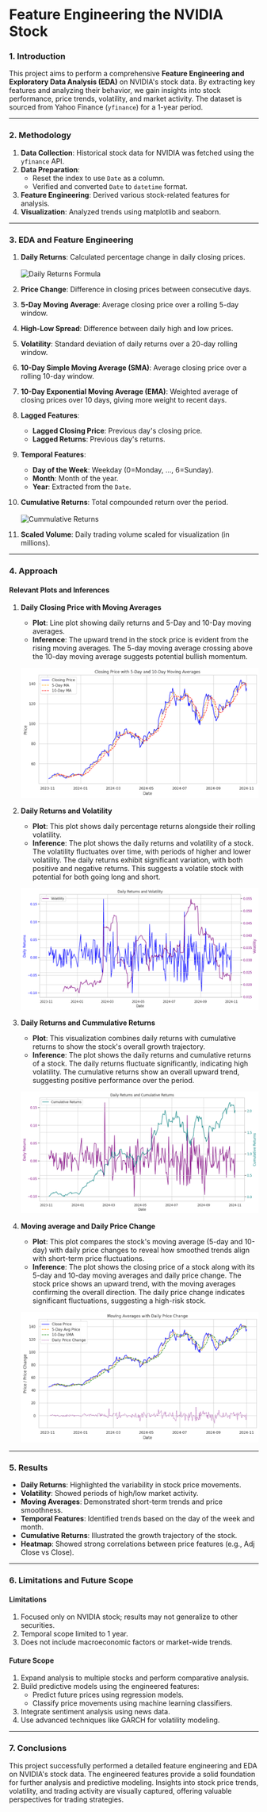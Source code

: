 # Feature Engineering the NVIDIA Stock  

### **1. Introduction**  
This project aims to perform a comprehensive **Feature Engineering and Exploratory Data Analysis (EDA)** on NVIDIA's stock data. By extracting key features and analyzing their behavior, we gain insights into stock performance, price trends, volatility, and market activity. The dataset is sourced from Yahoo Finance (`yfinance`) for a 1-year period.  

---

### **2. Methodology**  
1. **Data Collection**: Historical stock data for NVIDIA was fetched using the `yfinance` API.  
2. **Data Preparation**:  
   - Reset the index to use `Date` as a column.  
   - Verified and converted `Date` to `datetime` format.  
3. **Feature Engineering**: Derived various stock-related features for analysis.  
4. **Visualization**: Analyzed trends using matplotlib and seaborn.  

---

### **3. EDA and Feature Engineering**  

1. **Daily Returns**: Calculated percentage change in daily closing prices.  
   <br>![Daily Returns Formula](https://quicklatex.com/cache3/b0/ql_e981c0a7550d754c0e6b4d8ccc073db0_l3.png)

2. **Price Change**: Difference in closing prices between consecutive days.  

3. **5-Day Moving Average**: Average closing price over a rolling 5-day window.  

4. **High-Low Spread**: Difference between daily high and low prices.  

5. **Volatility**: Standard deviation of daily returns over a 20-day rolling window.  

6. **10-Day Simple Moving Average (SMA)**: Average closing price over a rolling 10-day window.  

7. **10-Day Exponential Moving Average (EMA)**: Weighted average of closing prices over 10 days, giving more weight to recent days.  

8. **Lagged Features**:  
   - **Lagged Closing Price**: Previous day's closing price.  
   - **Lagged Returns**: Previous day's returns.  

9. **Temporal Features**:  
   - **Day of the Week**: Weekday (0=Monday, ..., 6=Sunday).  
   - **Month**: Month of the year.  
   - **Year**: Extracted from the `Date`.  

10. **Cumulative Returns**: Total compounded return over the period.  
    <br>![Cummulative Returns](https://quicklatex.com/cache3/89/ql_b04f6219206bb22246cf62dbe077cd89_l3.png)

11. **Scaled Volume**: Daily trading volume scaled for visualization (in millions).  

---

### **4. Approach**  

#### **Relevant Plots and Inferences**  

1. **Daily Closing Price with Moving Averages**  
   - **Plot**: Line plot showing daily returns and 5-Day and 10-Day moving averages.  
   - **Inference**: The upward trend in the stock price is evident from the rising moving averages. The 5-day moving average crossing above the 10-day moving average suggests potential bullish momentum.<br> 

   ![Daily Close with Moving Average](https://github.com/1Aditya7/Feature-Engineering-the-Nvidia-Stock/blob/main/nvdaFE/dailyAnd5D10D.png) 

2. **Daily Returns and Volatility**  
   - **Plot**: This plot shows daily percentage returns alongside their rolling volatility. 
   - **Inference**: The plot shows the daily returns and volatility of a stock. The volatility fluctuates over time, with periods of higher and lower volatility. The daily returns exhibit significant variation, with both positive and negative returns. This suggests a volatile stock with potential for both going long and short.<br>

   ![Daily Returns and Volatility](https://github.com/1Aditya7/Feature-Engineering-the-Nvidia-Stock/blob/main/nvdaFE/dailyRetandVol.png) 

3. **Daily Returns and Cummulative Returns**  
   - **Plot**: This visualization combines daily returns with cumulative returns to show the stock's overall growth trajectory. 
   - **Inference**: The plot shows the daily returns and cumulative returns of a stock. The daily returns fluctuate significantly, indicating high volatility. The cumulative returns show an overall upward trend, suggesting positive performance over the period.<br>

   ![Daily Returns and Cummulative Returns](https://github.com/1Aditya7/Feature-Engineering-the-Nvidia-Stock/blob/main/nvdaFE/dailyRetAndCummRet.png)

4. **Moving average and Daily Price Change**  
   - **Plot**: This plot compares the stock's moving average (5-day and 10-day) with daily price changes to reveal how smoothed trends align with short-term price fluctuations.
   - **Inference**: The plot shows the closing price of a stock along with its 5-day and 10-day moving averages and daily price change. The stock price shows an upward trend, with the moving averages confirming the overall direction. The daily price change indicates significant fluctuations, suggesting a high-risk stock.

   ![Moving Average and Price Change](https://github.com/1Aditya7/Feature-Engineering-the-Nvidia-Stock/blob/main/nvdaFE/maAndDailyPriceChange.png)

---

### **5. Results**  

- **Daily Returns**: Highlighted the variability in stock price movements.  
- **Volatility**: Showed periods of high/low market activity.  
- **Moving Averages**: Demonstrated short-term trends and price smoothness.  
- **Temporal Features**: Identified trends based on the day of the week and month.  
- **Cumulative Returns**: Illustrated the growth trajectory of the stock.  
- **Heatmap**: Showed strong correlations between price features (e.g., Adj Close vs Close).  

---

### **6. Limitations and Future Scope**  

#### **Limitations**  
1. Focused only on NVIDIA stock; results may not generalize to other securities.  
2. Temporal scope limited to 1 year.  
3. Does not include macroeconomic factors or market-wide trends.  

#### **Future Scope**  
1. Expand analysis to multiple stocks and perform comparative analysis.  
2. Build predictive models using the engineered features:  
   - Predict future prices using regression models.  
   - Classify price movements using machine learning classifiers.  
3. Integrate sentiment analysis using news data.  
4. Use advanced techniques like GARCH for volatility modeling.  

---

### **7. Conclusions**  

This project successfully performed a detailed feature engineering and EDA on NVIDIA's stock data. The engineered features provide a solid foundation for further analysis and predictive modeling. Insights into stock price trends, volatility, and trading activity are visually captured, offering valuable perspectives for trading strategies.  
